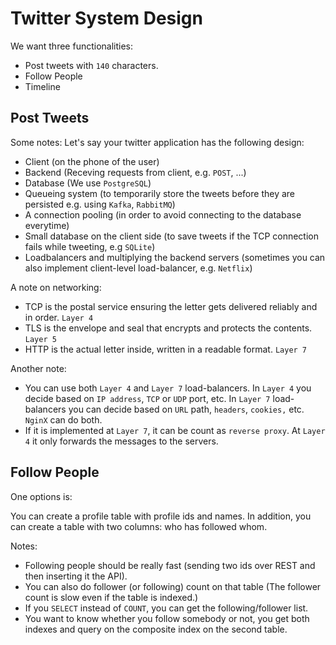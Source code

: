 # Twitter System Design

We want three functionalities:
- Post tweets with `140` characters.
- Follow People
- Timeline

## Post Tweets

Some notes:
Let's say your twitter application has the following design:
- Client (on the phone of the user)
- Backend (Receving requests from client, e.g. `POST`, ...)
- Database (We use `PostgreSQL`)
- Queueing system (to temporarily store the tweets before they are persisted e.g. using `Kafka`, `RabbitMQ`)
- A connection pooling (in order to avoid connecting to the database everytime)
- Small database on the client side (to save tweets if the TCP connection fails while tweeting, e.g `SQLite`)
- Loadbalancers and multiplying the backend servers (sometimes you can also implement client-level load-balancer, e.g. `Netflix`)

A note on networking:
- TCP is the postal service ensuring the letter gets delivered reliably and in order. `Layer 4`
- TLS is the envelope and seal that encrypts and protects the contents. `Layer 5`
- HTTP is the actual letter inside, written in a readable format. `Layer 7`

Another note:
- You can use both `Layer 4` and `Layer 7` load-balancers. In `Layer 4` you decide based on `IP address`, `TCP` or `UDP` port, etc. In `Layer 7` load-balancers you can decide based on `URL` path, `headers`, `cookies,` etc. `NginX` can do both.
- If it is implemented at `Layer 7`, it can be count as `reverse proxy`. At `Layer 4` it only forwards the messages to the servers.

## Follow People

One options is:

You can create a profile table with profile ids and names. In addition, you can create a table with two columns: who has followed whom.

Notes:
- Following people should be really fast (sending two ids over REST and then inserting it the API).
- You can also do follower (or following) count on that table (The follower count is slow even if the table is indexed.)
- If you `SELECT` instead of `COUNT`, you can get the following/follower list.
- You want to know whether you follow somebody or not, you get both indexes and query on the composite index on the second table.

